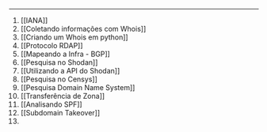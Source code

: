 
---

1. [[IANA]]
2. [[Coletando informações com Whois]]
3. [[Criando um Whois em python]]
4. [[Protocolo RDAP]]
5. [[Mapeando a Infra - BGP]]
6. [[Pesquisa no Shodan]]
7. [[Utilizando a API do Shodan]]
8. [[Pesquisa no Censys]]
9. [[Pesquisa Domain Name System]]
10. [[Transferência de Zona]]
11. [[Analisando SPF]]
12. [[Subdomain Takeover]]
13. 